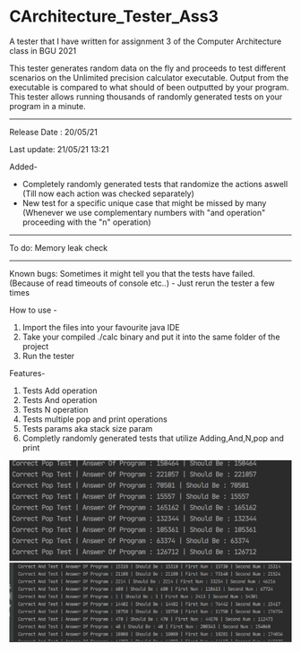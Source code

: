# CArchitecture_Tester_Ass3
A tester that I have written for assignment 3 of the Computer Architecture class in BGU 2021

This tester generates random data on the fly and proceeds to test different scenarios on the Unlimited precision calculator executable. 
Output from the executable is compared to what should of been outputted by your program.
This tester allows running thousands of randomly generated tests on your program in a minute.

---

Release Date : 20/05/21

Last update:
21/05/21 13:21

Added-
* Completely randomly generated tests that randomize the actions aswell (Till now each action was checked separately) 
* New test for a specific unique case that might be missed by many (Whenever we use complementary numbers with "and operation" proceeding with the "n" operation)


----

To do:
Memory leak check

----

Known bugs:
Sometimes it might tell you that the tests have failed. (Because of read timeouts of console etc..) - Just rerun the tester a few times


How to use -
1) Import the files into your favourite java IDE 
2) Take your compiled ./calc binary and put it into the same folder of the project
3) Run the tester


Features-
1) Tests Add operation
2) Tests And operation
3) Tests N operation
4) Tests multiple pop and print operations
5) Tests params aka stack size param
6) Completly randomly generated tests that utilize Adding,And,N,pop and print


![Screenshot](T1.png)
![Screenshot](T2.png)
